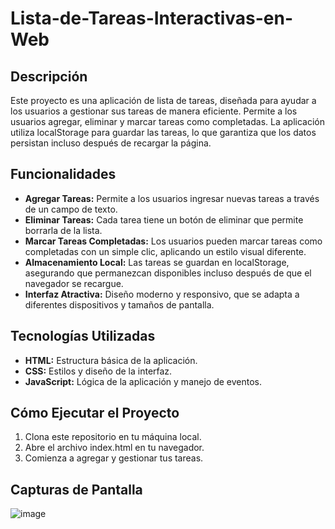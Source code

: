 # **Lista-de-Tareas-Interactivas-en-Web**

## **Descripción**
Este proyecto es una aplicación de lista de tareas, diseñada para ayudar a los usuarios a gestionar sus tareas de manera eficiente. Permite a los usuarios agregar, eliminar y marcar tareas como completadas. La aplicación utiliza localStorage para guardar las tareas, lo que garantiza que los datos persistan incluso después de recargar la página.

## **Funcionalidades**
- **Agregar Tareas:** Permite a los usuarios ingresar nuevas tareas a través de un campo de texto.
- **Eliminar Tareas:** Cada tarea tiene un botón de eliminar que permite borrarla de la lista.
- **Marcar Tareas Completadas:** Los usuarios pueden marcar tareas como completadas con un simple clic, aplicando un estilo visual diferente.
- **Almacenamiento Local:** Las tareas se guardan en localStorage, asegurando que permanezcan disponibles incluso después de que el navegador se recargue.
- **Interfaz Atractiva:** Diseño moderno y responsivo, que se adapta a diferentes dispositivos y tamaños de pantalla.

## **Tecnologías Utilizadas**

- **HTML:** Estructura básica de la aplicación.
- **CSS:** Estilos y diseño de la interfaz.
- **JavaScript:** Lógica de la aplicación y manejo de eventos.

## **Cómo Ejecutar el Proyecto**

1. Clona este repositorio en tu máquina local.
2. Abre el archivo index.html en tu navegador.
3. Comienza a agregar y gestionar tus tareas.

## **Capturas de Pantalla**
![image](https://github.com/user-attachments/assets/6542b92c-6518-4af2-8819-72a7bf84b5d7)

